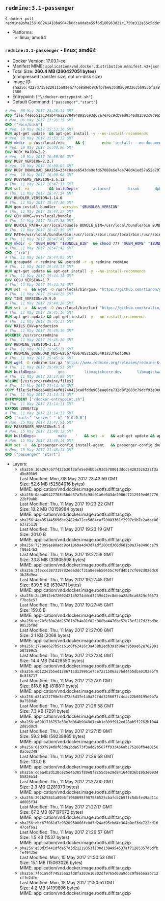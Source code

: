 ## `redmine:3.1-passenger`

```console
$ docker pull redmine@sha256:08241418ba5047b8dca0daba55f6d180963821c1750e312a55c5ddefdbf8e40f
```

-	Platforms:
	-	linux; amd64

### `redmine:3.1-passenger` - linux; amd64

-	Docker Version: 17.03.1-ce
-	Manifest MIME: `application/vnd.docker.distribution.manifest.v2+json`
-	Total Size: **260.4 MB (260427051 bytes)**  
	(compressed transfer size, not on-disk size)
-	Image ID: `sha256:4227d715e220115a81ea77ce8a8eb9c6fb76e63bd8a60832635b9535faa87380`
-	Entrypoint: `["\/docker-entrypoint.sh"]`
-	Default Command: `["passenger","start"]`

```dockerfile
# Mon, 08 May 2017 23:28:14 GMT
ADD file:f4e6551ac34ab446a297849489a5693d67a7e76c9cb9ed9346d82392c9d9a5fe in / 
# Mon, 08 May 2017 23:28:15 GMT
CMD ["/bin/bash"]
# Wed, 10 May 2017 15:53:10 GMT
RUN apt-get update 	&& apt-get install -y --no-install-recommends 		bzip2 		ca-certificates 		libffi-dev 		libgdbm3 		libssl-dev 		libyaml-dev 		procps 		zlib1g-dev 	&& rm -rf /var/lib/apt/lists/*
# Wed, 10 May 2017 15:53:12 GMT
RUN mkdir -p /usr/local/etc 	&& { 		echo 'install: --no-document'; 		echo 'update: --no-document'; 	} >> /usr/local/etc/gemrc
# Wed, 10 May 2017 16:00:06 GMT
ENV RUBY_MAJOR=2.2
# Wed, 10 May 2017 16:00:06 GMT
ENV RUBY_VERSION=2.2.7
# Wed, 10 May 2017 16:00:07 GMT
ENV RUBY_DOWNLOAD_SHA256=234c8aee6543da9efd67008e6e7ee740d41ed57a52e797f65043c3b5ec3bcb53
# Wed, 10 May 2017 16:00:08 GMT
ENV RUBYGEMS_VERSION=2.6.12
# Thu, 11 May 2017 18:47:33 GMT
RUN set -ex 		&& buildDeps=' 		autoconf 		bison 		dpkg-dev 		gcc 		libbz2-dev 		libgdbm-dev 		libglib2.0-dev 		libncurses-dev 		libreadline-dev 		libxml2-dev 		libxslt-dev 		make 		ruby 		wget 		xz-utils 	' 	&& apt-get update 	&& apt-get install -y --no-install-recommends $buildDeps 	&& rm -rf /var/lib/apt/lists/* 		&& wget -O ruby.tar.xz "https://cache.ruby-lang.org/pub/ruby/${RUBY_MAJOR%-rc}/ruby-$RUBY_VERSION.tar.xz" 	&& echo "$RUBY_DOWNLOAD_SHA256 *ruby.tar.xz" | sha256sum -c - 		&& mkdir -p /usr/src/ruby 	&& tar -xJf ruby.tar.xz -C /usr/src/ruby --strip-components=1 	&& rm ruby.tar.xz 		&& cd /usr/src/ruby 		&& { 		echo '#define ENABLE_PATH_CHECK 0'; 		echo; 		cat file.c; 	} > file.c.new 	&& mv file.c.new file.c 		&& autoconf 	&& gnuArch="$(dpkg-architecture --query DEB_BUILD_GNU_TYPE)" 	&& ./configure 		--build="$gnuArch" 		--disable-install-doc 		--enable-shared 	&& make -j "$(nproc)" 	&& make install 		&& apt-get purge -y --auto-remove $buildDeps 	&& cd / 	&& rm -r /usr/src/ruby 		&& gem update --system "$RUBYGEMS_VERSION"
# Thu, 11 May 2017 18:47:34 GMT
ENV BUNDLER_VERSION=1.14.6
# Thu, 11 May 2017 18:47:36 GMT
RUN gem install bundler --version "$BUNDLER_VERSION"
# Thu, 11 May 2017 18:47:37 GMT
ENV GEM_HOME=/usr/local/bundle
# Thu, 11 May 2017 18:47:38 GMT
ENV BUNDLE_PATH=/usr/local/bundle BUNDLE_BIN=/usr/local/bundle/bin BUNDLE_SILENCE_ROOT_WARNING=1 BUNDLE_APP_CONFIG=/usr/local/bundle
# Thu, 11 May 2017 18:47:39 GMT
ENV PATH=/usr/local/bundle/bin:/usr/local/sbin:/usr/local/bin:/usr/sbin:/usr/bin:/sbin:/bin
# Thu, 11 May 2017 18:47:41 GMT
RUN mkdir -p "$GEM_HOME" "$BUNDLE_BIN" 	&& chmod 777 "$GEM_HOME" "$BUNDLE_BIN"
# Thu, 11 May 2017 18:47:42 GMT
CMD ["irb"]
# Thu, 11 May 2017 19:44:05 GMT
RUN groupadd -r redmine && useradd -r -g redmine redmine
# Thu, 11 May 2017 19:44:17 GMT
RUN apt-get update && apt-get install -y --no-install-recommends 		ca-certificates 		wget 	&& rm -rf /var/lib/apt/lists/*
# Thu, 11 May 2017 19:44:18 GMT
ENV GOSU_VERSION=1.7
# Thu, 11 May 2017 19:44:24 GMT
RUN set -x 	&& wget -O /usr/local/bin/gosu "https://github.com/tianon/gosu/releases/download/$GOSU_VERSION/gosu-$(dpkg --print-architecture)" 	&& wget -O /usr/local/bin/gosu.asc "https://github.com/tianon/gosu/releases/download/$GOSU_VERSION/gosu-$(dpkg --print-architecture).asc" 	&& export GNUPGHOME="$(mktemp -d)" 	&& gpg --keyserver ha.pool.sks-keyservers.net --recv-keys B42F6819007F00F88E364FD4036A9C25BF357DD4 	&& gpg --batch --verify /usr/local/bin/gosu.asc /usr/local/bin/gosu 	&& rm -r "$GNUPGHOME" /usr/local/bin/gosu.asc 	&& chmod +x /usr/local/bin/gosu 	&& gosu nobody true
# Thu, 11 May 2017 19:44:25 GMT
ENV TINI_VERSION=v0.9.0
# Thu, 11 May 2017 19:44:28 GMT
RUN set -x 	&& wget -O /usr/local/bin/tini "https://github.com/krallin/tini/releases/download/$TINI_VERSION/tini" 	&& wget -O /usr/local/bin/tini.asc "https://github.com/krallin/tini/releases/download/$TINI_VERSION/tini.asc" 	&& export GNUPGHOME="$(mktemp -d)" 	&& gpg --keyserver ha.pool.sks-keyservers.net --recv-keys 6380DC428747F6C393FEACA59A84159D7001A4E5 	&& gpg --batch --verify /usr/local/bin/tini.asc /usr/local/bin/tini 	&& rm -r "$GNUPGHOME" /usr/local/bin/tini.asc 	&& chmod +x /usr/local/bin/tini 	&& tini -h
# Thu, 11 May 2017 19:45:16 GMT
RUN apt-get update && apt-get install -y --no-install-recommends 		imagemagick 		libmysqlclient18 		libpq5 		libsqlite3-0 				bzr 		git 		mercurial 		openssh-client 		subversion 	&& rm -rf /var/lib/apt/lists/*
# Thu, 11 May 2017 19:45:17 GMT
ENV RAILS_ENV=production
# Thu, 11 May 2017 19:45:19 GMT
WORKDIR /usr/src/redmine
# Thu, 11 May 2017 19:45:20 GMT
ENV REDMINE_VERSION=3.1.7
# Thu, 11 May 2017 19:45:21 GMT
ENV REDMINE_DOWNLOAD_MD5=625b7705b70521a205491a53f6df506a
# Thu, 11 May 2017 19:45:28 GMT
RUN wget -O redmine.tar.gz "https://www.redmine.org/releases/redmine-${REDMINE_VERSION}.tar.gz" 	&& echo "$REDMINE_DOWNLOAD_MD5 redmine.tar.gz" | md5sum -c - 	&& tar -xvf redmine.tar.gz --strip-components=1 	&& rm redmine.tar.gz files/delete.me log/delete.me 	&& mkdir -p tmp/pdf public/plugin_assets 	&& chown -R redmine:redmine ./
# Thu, 11 May 2017 19:48:53 GMT
RUN buildDeps=' 		gcc 		libmagickcore-dev 		libmagickwand-dev 		libmysqlclient-dev 		libpq-dev 		libsqlite3-dev 		make 		patch 	' 	&& set -ex 	&& apt-get update && apt-get install -y $buildDeps --no-install-recommends 	&& rm -rf /var/lib/apt/lists/* 	&& bundle install --without development test 	&& for adapter in mysql2 postgresql sqlite3; do 		echo "$RAILS_ENV:" > ./config/database.yml; 		echo "  adapter: $adapter" >> ./config/database.yml; 		bundle install --without development test; 	done 	&& rm ./config/database.yml 	&& apt-get purge -y --auto-remove $buildDeps
# Thu, 11 May 2017 21:14:08 GMT
VOLUME [/usr/src/redmine/files]
# Thu, 11 May 2017 21:14:10 GMT
COPY file:5efb6ca648b54af01740423ca0fdde905eae0ce732d8f2683c79dcf93e0e86c5 in / 
# Thu, 11 May 2017 21:14:11 GMT
ENTRYPOINT ["/docker-entrypoint.sh"]
# Thu, 11 May 2017 21:14:11 GMT
EXPOSE 3000/tcp
# Thu, 11 May 2017 21:14:12 GMT
CMD ["rails" "server" "-b" "0.0.0.0"]
# Mon, 15 May 2017 21:47:51 GMT
ENV PASSENGER_VERSION=5.1.4
# Mon, 15 May 2017 21:48:12 GMT
RUN buildDeps=' 		make 	' 	&& set -x 	&& apt-get update && apt-get install -y --no-install-recommends $buildDeps && rm -rf /var/lib/apt/lists/* 	&& gem install passenger --version "$PASSENGER_VERSION" 	&& apt-get purge -y --auto-remove $buildDeps
# Mon, 15 May 2017 21:48:14 GMT
RUN set -x 	&& passenger-config install-agent 	&& passenger-config download-nginx-engine
# Mon, 15 May 2017 21:48:14 GMT
CMD ["passenger" "start"]
```

-	Layers:
	-	`sha256:10a267c67f423630f3afe5e04bbbc93d578861ddcc54283526222f3ad5e895b9`  
		Last Modified: Mon, 08 May 2017 23:43:59 GMT  
		Size: 52.6 MB (52584016 bytes)  
		MIME: application/vnd.docker.image.rootfs.diff.tar.gzip
	-	`sha256:0aaa89427703d5bdd37a7b3c98c01a6e0434e2906c7212919ed6277622bf9abb`  
		Last Modified: Thu, 11 May 2017 19:23:22 GMT  
		Size: 10.2 MB (10159984 bytes)  
		MIME: application/vnd.docker.image.rootfs.diff.tar.gzip
	-	`sha256:4e4351445696bc2482da72ce5d84caf70003361f2997c9b7e2adae06a3725118`  
		Last Modified: Thu, 11 May 2017 19:23:19 GMT  
		Size: 201.0 B  
		MIME: application/vnd.docker.image.rootfs.diff.tar.gzip
	-	`sha256:72c399ee88adc9c41869a4d43d7adf200cd366d681b8a37e8496ce79f80a14b2`  
		Last Modified: Thu, 11 May 2017 19:27:58 GMT  
		Size: 33.8 MB (33805598 bytes)  
		MIME: application/vnd.docker.image.rootfs.diff.tar.gzip
	-	`sha256:3f5ccd387319782eeaddcf31a8eeeb50455c70fd4b17cf692d026dc03b28d9ea`  
		Last Modified: Thu, 11 May 2017 19:27:45 GMT  
		Size: 639.5 KB (639471 bytes)  
		MIME: application/vnd.docker.image.rootfs.diff.tar.gzip
	-	`sha256:2c40912eb7260242149274ddcd3239d42ec8deba28d6ca6829cf6673f7bc6c57`  
		Last Modified: Thu, 11 May 2017 19:27:45 GMT  
		Size: 159.0 B  
		MIME: application/vnd.docker.image.rootfs.diff.tar.gzip
	-	`sha256:ec70fe50a2dd25761b7b4a81f82c388ba4476be52e73cf217d23bd9e9853bf8d`  
		Last Modified: Thu, 11 May 2017 21:27:00 GMT  
		Size: 2.1 KB (2068 bytes)  
		MIME: application/vnd.docker.image.rootfs.diff.tar.gzip
	-	`sha256:177aee627b5c161c0f62416c3a438b2edb391b96e3959ae62e78289150f299c5`  
		Last Modified: Thu, 11 May 2017 21:27:04 GMT  
		Size: 14.4 MB (14426550 bytes)  
		MIME: application/vnd.docker.image.rootfs.diff.tar.gzip
	-	`sha256:eb123e2b5ed128671cd129961e7ce7221586a27bd4455dba0102abf98c8f8717`  
		Last Modified: Thu, 11 May 2017 21:27:01 GMT  
		Size: 818.8 KB (818811 bytes)  
		MIME: application/vnd.docker.image.rootfs.diff.tar.gzip
	-	`sha256:d81a122790e3ed72a5d37e1a0a22fdd325667fc4cac22b60195e9b7a0a758dab`  
		Last Modified: Thu, 11 May 2017 21:26:58 GMT  
		Size: 7.3 KB (7291 bytes)  
		MIME: application/vnd.docker.image.rootfs.diff.tar.gzip
	-	`sha256:a6901716757e38e7d064b904801e4b1e899f912ed28ab5f2762bf0442d85d8c9`  
		Last Modified: Thu, 11 May 2017 21:27:15 GMT  
		Size: 59.2 MB (59239865 bytes)  
		MIME: application/vnd.docker.image.rootfs.diff.tar.gzip
	-	`sha256:61d37924d8f63da2bda573f3add2b587ff933466ab175288fb4e01580ac63348`  
		Last Modified: Thu, 11 May 2017 21:26:58 GMT  
		Size: 133.0 B  
		MIME: application/vnd.docker.image.rootfs.diff.tar.gzip
	-	`sha256:cdaa4b2d120ce25e46305f89e8f8c55d5e29d84164d836b19b3e093455826b34`  
		Last Modified: Thu, 11 May 2017 21:27:00 GMT  
		Size: 2.3 MB (2281373 bytes)  
		MIME: application/vnd.docker.image.rootfs.diff.tar.gzip
	-	`sha256:292b25841a89b6f1960695f987536525cbafcb2b9ffc5dbfe49ad11c4d005f34`  
		Last Modified: Thu, 11 May 2017 21:27:17 GMT  
		Size: 67.2 MB (67197072 bytes)  
		MIME: application/vnd.docker.image.rootfs.diff.tar.gzip
	-	`sha256:cbc67f061d7c9320950066fe8d7d24ad95cbd4c304b0ef3de722cd1047cef6a1`  
		Last Modified: Thu, 11 May 2017 21:26:57 GMT  
		Size: 1.5 KB (1537 bytes)  
		MIME: application/vnd.docker.image.rootfs.diff.tar.gzip
	-	`sha256:e50d35441dfda57d3d21219353f130d1394954537af71285357d3dfbfe49435e`  
		Last Modified: Mon, 15 May 2017 21:50:53 GMT  
		Size: 15.1 MB (15063026 bytes)  
		MIME: application/vnd.docker.image.rootfs.diff.tar.gzip
	-	`sha256:7f61a9df745256a2fd8fa203e16802df9765d63a9dcc9f8eb6aab712cffe2dfe`  
		Last Modified: Mon, 15 May 2017 21:50:51 GMT  
		Size: 4.2 MB (4199896 bytes)  
		MIME: application/vnd.docker.image.rootfs.diff.tar.gzip
